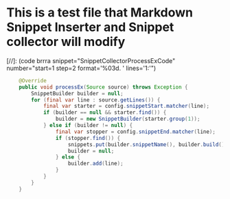 # This is a test file that Markdown Snippet Inserter and Snippet collector will modify

[//]: (code brrra snippet="SnippetCollectorProcessExCode" number="start=1 step=2 format='%03d. ' lines='1:'")
```java
    @Override
    public void processEx(Source source) throws Exception {
        SnippetBuilder builder = null;
        for (final var line : source.getLines()) {
            final var starter = config.snippetStart.matcher(line);
            if (builder == null && starter.find()) {
                builder = new SnippetBuilder(starter.group(1));
            } else if (builder != null) {
                final var stopper = config.snippetEnd.matcher(line);
                if (stopper.find()) {
                    snippets.put(builder.snippetName(), builder.build());
                    builder = null;
                } else {
                    builder.add(line);
                }
            }
        }
    }
```
